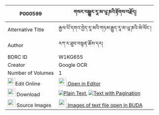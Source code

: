 |P000599|གསར་བསྒྱུར་རཱ་མ་ཡཱ་ཎའི་རྟོགས་བརྗོད། 
| --- | --- 
|Alternative Title |རྒྱལ་པོ་དགའ་བྱེད་རཱ་མའི་གཏམ་རྒྱུད་རཱ་མ་ཡཱ་ཎའི་མེ་ལོང་།
|Author| རཀ་ར་ཐུབ་བསྟན་ཆོས་དར།
|BDRC ID | W1KG655
|Creator | Google OCR
|Number of Volumes| 1
|<img width="25" src="https://img.icons8.com/color/25/000000/edit-property.png">Edit Online| [<img width="25" src="https://avatars.githubusercontent.com/u/45091458?s=200&v=4"> Open in Editor](http://editor.openpecha.org/P000599)
|<img width="25" src="https://img.icons8.com/fluent/48/000000/download-2.png"/>  Download | [![](https://img.icons8.com/color/20/000000/txt.png)Plain Text](https://github.com/Openpecha/P000599/releases/download/v1/ge_ra_gyur_ra_ma_ya_ne_tokjo_plain_P000599.zip), [![](https://img.icons8.com/color/20/000000/txt.png)Text with Pagination](https://github.com/Openpecha/P000599/releases/download/v1/ge_ra_gyur_ra_ma_ya_ne_tokjo_pages_P000599.zip)
|<img width="25" src="https://img.icons8.com/plasticine/100/000000/pictures-folder.png"/>  Source Images | [<img width="25" src="https://library.bdrc.io/icons/BUDA-small.svg"> Images of text file open in BUDA](https://library.bdrc.io/show/bdr:W1KG655)
